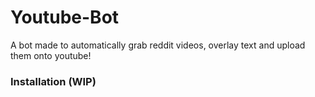 # Youtube-Bot

A bot made to automatically grab reddit videos, overlay text and upload them onto youtube!

### Installation (WIP)
